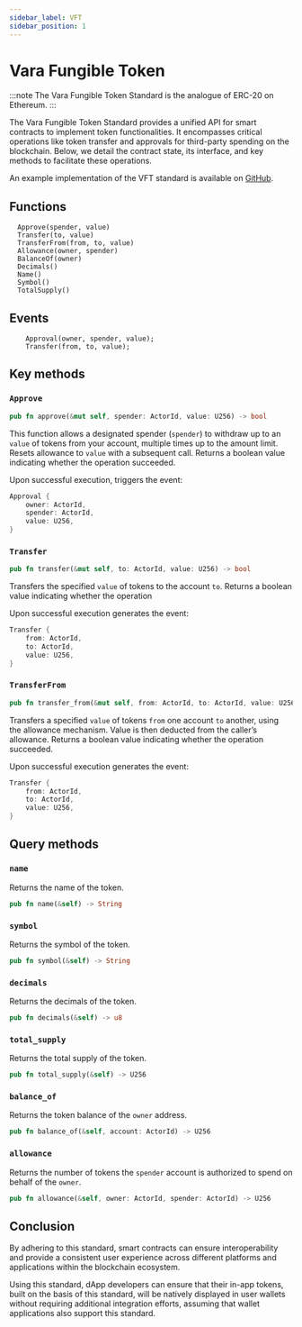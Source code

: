 ```yaml
---
sidebar_label: VFT
sidebar_position: 1
---
```


# Vara Fungible Token

:::note
The Vara Fungible Token Standard is the analogue of ERC-20 on Ethereum.
:::

The Vara Fungible Token Standard provides a unified API for smart contracts to implement token functionalities. It encompasses critical operations like token transfer and approvals for third-party spending on the blockchain. Below, we detail the contract state, its interface, and key methods to facilitate these operations.

An example implementation of the VFT standard is available on [GitHub](https://github.com/gear-foundation/standards/tree/master/vft-service).

## Functions

```
  Approve(spender, value)
  Transfer(to, value)
  TransferFrom(from, to, value)
  Allowance(owner, spender)
  BalanceOf(owner) 
  Decimals()
  Name()
  Symbol()
  TotalSupply()

```

## Events

```
    Approval(owner, spender, value);
    Transfer(from, to, value);
```

## Key methods

### `Approve`

```rust
pub fn approve(&mut self, spender: ActorId, value: U256) -> bool
```

This function allows a designated spender (`spender`) to withdraw up to an `value` of tokens from your account, multiple times up to the amount limit. Resets allowance to `value` with a subsequent call. Returns a boolean value indicating whether the operation succeeded.

Upon successful execution, triggers the event:

```rust
Approval {
    owner: ActorId,
    spender: ActorId,
    value: U256,
}
```

### `Transfer`

```rust
pub fn transfer(&mut self, to: ActorId, value: U256) -> bool
```


Transfers the specified `value` of tokens to the account `to`. Returns a boolean value indicating whether the operation 

Upon successful execution generates the event:

```rust
Transfer {
    from: ActorId,
    to: ActorId,
    value: U256,
}
```

### `TransferFrom`

```rust
pub fn transfer_from(&mut self, from: ActorId, to: ActorId, value: U256) -> bool
```
Transfers a specified `value` of tokens `from` one account `to` another, using the allowance mechanism. Value is then deducted from the caller’s allowance. Returns a boolean value indicating whether the operation succeeded.

Upon successful execution generates the event:

```rust
Transfer {
    from: ActorId,
    to: ActorId,
    value: U256,
}
```

## Query methods

### `name`

Returns the name of the token.

```rust
pub fn name(&self) -> String 
```

### `symbol`

Returns the symbol of the token.

```rust
pub fn symbol(&self) -> String 
```

### `decimals`

Returns the decimals of the token.

```rust
pub fn decimals(&self) -> u8
```

### `total_supply`

Returns the total supply of the token.

```rust
pub fn total_supply(&self) -> U256
```

### `balance_of`

Returns the token balance of the `owner` address.

```rust
pub fn balance_of(&self, account: ActorId) -> U256
```

### `allowance`

Returns the number of tokens the `spender` account is authorized to spend on behalf of the `owner`.

```rust
pub fn allowance(&self, owner: ActorId, spender: ActorId) -> U256 
```

## Conclusion 

By adhering to this standard, smart contracts can ensure interoperability and provide a consistent user experience across different platforms and applications within the blockchain ecosystem.

Using this standard, dApp developers can ensure that their in-app tokens, built on the basis of this standard, will be natively displayed in user wallets without requiring additional integration efforts, assuming that wallet applications also support this standard.

